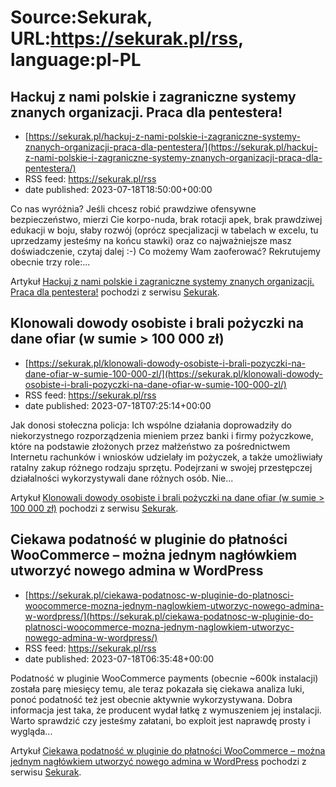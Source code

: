 # Source:Sekurak, URL:https://sekurak.pl/rss, language:pl-PL

## Hackuj z nami polskie i zagraniczne systemy znanych organizacji. Praca dla  pentestera!
 - [https://sekurak.pl/hackuj-z-nami-polskie-i-zagraniczne-systemy-znanych-organizacji-praca-dla-pentestera/](https://sekurak.pl/hackuj-z-nami-polskie-i-zagraniczne-systemy-znanych-organizacji-praca-dla-pentestera/)
 - RSS feed: https://sekurak.pl/rss
 - date published: 2023-07-18T18:50:00+00:00

<p>Co nas wyróżnia? Jeśli chcesz robić prawdziwe ofensywne bezpieczeństwo, mierzi Cie korpo-nuda, brak rotacji apek, brak prawdziwej edukacji w boju, słaby rozwój (oprócz specjalizacji w tabelach w excelu, tu uprzedzamy jesteśmy na końcu stawki) oraz co najważniejsze masz doświadczenie, czytaj dalej :-) Co możemy Wam zaoferować? Rekrutujemy obecnie trzy role:...</p>
<p>Artykuł <a href="https://sekurak.pl/hackuj-z-nami-polskie-i-zagraniczne-systemy-znanych-organizacji-praca-dla-pentestera/" rel="nofollow">Hackuj z nami polskie i zagraniczne systemy znanych organizacji. Praca dla  pentestera!</a> pochodzi z serwisu <a href="https://sekurak.pl" rel="nofollow">Sekurak</a>.</p>

## Klonowali dowody osobiste i brali pożyczki na dane ofiar (w sumie > 100 000 zł)
 - [https://sekurak.pl/klonowali-dowody-osobiste-i-brali-pozyczki-na-dane-ofiar-w-sumie-100-000-zl/](https://sekurak.pl/klonowali-dowody-osobiste-i-brali-pozyczki-na-dane-ofiar-w-sumie-100-000-zl/)
 - RSS feed: https://sekurak.pl/rss
 - date published: 2023-07-18T07:25:14+00:00

<p>Jak donosi stołeczna policja: Ich wspólne działania doprowadziły do niekorzystnego rozporządzenia mieniem przez banki i firmy pożyczkowe, które na podstawie złożonych przez małżeństwo za pośrednictwem Internetu rachunków i wniosków udzielały im pożyczek, a także umożliwiały ratalny zakup różnego rodzaju sprzętu. Podejrzani w swojej przestępczej działalności wykorzystywali dane różnych osób. Nie...</p>
<p>Artykuł <a href="https://sekurak.pl/klonowali-dowody-osobiste-i-brali-pozyczki-na-dane-ofiar-w-sumie-100-000-zl/" rel="nofollow">Klonowali dowody osobiste i brali pożyczki na dane ofiar (w sumie &gt; 100 000 zł)</a> pochodzi z serwisu <a href="https://sekurak.pl" rel="nofollow">Sekurak</a>.</p>

## Ciekawa podatność w pluginie do płatności WooCommerce – można jednym nagłówkiem utworzyć nowego admina w WordPress
 - [https://sekurak.pl/ciekawa-podatnosc-w-pluginie-do-platnosci-woocommerce-mozna-jednym-naglowkiem-utworzyc-nowego-admina-w-wordpress/](https://sekurak.pl/ciekawa-podatnosc-w-pluginie-do-platnosci-woocommerce-mozna-jednym-naglowkiem-utworzyc-nowego-admina-w-wordpress/)
 - RSS feed: https://sekurak.pl/rss
 - date published: 2023-07-18T06:35:48+00:00

<p>Podatność w pluginie WooCommerce payments (obecnie ~600k instalacji) została parę miesięcy temu, ale teraz pokazała się ciekawa analiza luki, ponoć podatność też jest obecnie aktywnie wykorzystywana. Dobra informacja jest taka, że producent wydał łatkę z wymuszeniem jej instalacji. Warto sprawdzić czy jesteśmy załatani, bo exploit jest naprawdę prosty i wygląda...</p>
<p>Artykuł <a href="https://sekurak.pl/ciekawa-podatnosc-w-pluginie-do-platnosci-woocommerce-mozna-jednym-naglowkiem-utworzyc-nowego-admina-w-wordpress/" rel="nofollow">Ciekawa podatność w pluginie do płatności WooCommerce &#8211; można jednym nagłówkiem utworzyć nowego admina w WordPress</a> pochodzi z serwisu <a href="https://sekurak.pl" rel="nofollow">Sekurak</a>.</p>

